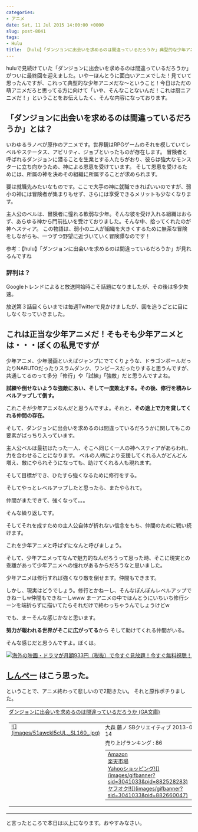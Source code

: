 ```yaml
---
categories:
- アニメ
date: Sat, 11 Jul 2015 14:00:00 +0000
slug: post-8041
tags:
- Hulu
title: 【hulu】「ダンジョンに出会いを求めるのは間違っているだろうか」典型的な少年アニメだった
---
```


huluで見続けていた「ダンジョンに出会いを求めるのは間違っているだろうか」がついに最終回を迎えました。いやーほんとうに面白いアニメでした！見ていて思ったんですが、これって典型的な少年アニメだな〜ということ！今日はただの萌アニメだろと思ってる方に向けて「いや、そんなことないんだ！これは厨ニアニメだ！」ということをお伝えしたく、そんな内容になっております。<!--more--><h2>「ダンジョンに出会いを求めるのは間違っているだろうか」とは？</h2>

いわゆるラノベが原作のアニメです。世界観はRPGゲームのそれを模していてレベルやステータス、アビリティ、ジョブといったものが存在します。
冒険者と呼ばれるダンジョンに潜ることを生業とする人たちがおり、彼らは強大なモンスターに立ち向かうため、神による恩恵を受けています。
そして恩恵を受けるためには、所属の神を決めその組織に所属することが求められます。

要は就職先みたいなものです。ここで大手の神に就職できればいいのですが、弱小の神には冒険者が集まりもせず、さらには享受できるメリットも少なくなります。

主人公のベルは、冒険者に憧れる軟弱な少年。そんな彼を受け入れる組織はおらず、あらゆる神から門前払いを受けておりました。そんな中、拾ってくれたのが神ヘスティア。
この物語は、弱小の二人が組織を大きくするために無茶な冒険をしながらも、一つずつ野望に近づいていく冒険譚なのです！


参考：【hulu】「ダンジョンに出会いを求めるのは間違っているだろうか」が見れるんですね

<h3>評判は？</h3>

Googleトレンドによると放送開始時こそ話題になりましたが、その後は多少失速。

<script type="text/javascript" src="//www.google.co.jp/trends/embed.js?hl=ja&q=%E3%83%80%E3%83%B3%E3%82%B8%E3%83%A7%E3%83%B3%E3%81%AB%E5%87%BA%E4%BC%9A%E3%81%84%E3%82%92%E6%B1%82%E3%82%81%E3%82%8B%E3%81%AF%E9%96%93%E9%81%95%E3%81%A3%E3%81%A6%E3%81%84%E3%82%8B%E3%81%A0%E3%82%8D%E3%81%86%E3%81%8B&date=1/2015+12m&cmpt=q&tz=Etc/GMT-9&tz=Etc/GMT-9&content=1&cid=TIMESERIES_GRAPH_0&export=5&w=500&h=330"></script>

放送第３話目くらいまでは毎週Twitterで見かけましたが、回を追うごとに目にしなくなっていきました。


<h2>これは正当な少年アニメだ！そもそも少年アニメとは・・・ぼくの私見ですが</h2>

少年アニメ、少年漫画といえばジャンプにでてくりょうな、ドラゴンボールだったりNARUTOだったりスラムダンク、ワンピースだったりすると思うんですが、共通してるのって多分「修行」や「試練」「強敵」だと思うんですよね。

<strong>試練や倒せないような強敵にあい、そして一度敗北する。その後、修行を積みレベルアップして倒す。</strong>

これこそが少年アニメなんだと思うんですよ。それと、<strong>その途上で力を貸してくれる仲間の存在。</strong>


そして、ダンジョンに出会いを求めるのは間違っているだろうかに関してもこの要素がばっちり入っています。

主人公ベルは最初はたった一人、そこへ同じく一人の神ヘスティアがあらわれ、力を合わせることになります。
ベルの人柄により支援してくれる人がどんどん増え、敵にやられそうになっても、助けてくれる人も現れます。

そして目標ができ、ひたすら強くなるために修行をする。

そしてやっとレベルアップしたと思ったら、またやられて。

仲間がまたできて、強くなって。。。

そんな繰り返しです。

そしてそれを成すための主人公自体が折れない信念をもち、仲間のために戦い続けます。


これを少年アニメと呼ばずになんと呼びましょう。



そして、少年アニメってなんで魅力的なんだろうって思った時、そこに現実との乖離があって少年アニメへの憧れがあるからだろうなと思いました。

少年アニメは修行すれば強くなり敵を倒せます。仲間もできます。


しかし、現実はどうでしょう。修行とかねーし、そんなぽんぽんレベルアップできねーしw仲間もできねーしwww
まーアニメの中でほんとうにいちいち修行シーンを端折らずに描いてたらそれだけで終わっちゃうんでしょうけどw

でも、まーそんな感じかなと思います。

<strong>努力が報われる世界がそこに広がってる</strong>から
そして助けてくれる仲間がいる。


そんな感じだと思うんですよ。ぼくは。


<a href="http://ck.jp.ap.valuecommerce.com/servlet/referral?sid=3041033&pid=883551022" target="_blank" >![](images/gifbanner?sid=3041033&pid=883551022)海外の映画・ドラマが月額933円（税抜）で今すぐ見放題！今すぐ無料視聴！</a>


<h2><a href="https://twitter.com/s_s_p_y" target="_blank">しんぺー</a> はこう思った。</h2>

ということで、アニメ終わって悲しいので2期きたい。
それと原作ポチりました。

<table  border="0" cellpadding="5" style="border:none"><tr><td style="border:none;text-align:left"><a href="http://www.amazon.co.jp/exec/obidos/ASIN/B00BLCQI70/warawareotoko-22/ref=nosim/" target="_blank" >ダンジョンに出会いを求めるのは間違っているだろうか (GA文庫)</a></td></tr><tr><td style="border:none"><table  border="0" cellpadding="0" style="border:none"><tr><td valign="top" style="border:none"><a href="http://www.amazon.co.jp/exec/obidos/ASIN/B00BLCQI70/warawareotoko-22/ref=nosim/" target="_blank" >![](images/51awckI5cUL._SL160_.jpg)</a></td><td valign="top" style="border:none;text-align:left"><div class="kaerebalink-detail" style="margin-bottom:5px;">大森 藤ノ SBクリエイティブ 2013-03-14</div><div class="kaerebalink-salesranking" style="margin-bottom:5px">売り上げランキング : 86</div><table style="border:none;margin-top:10px"><tr><td style="border:none;text-align:left;"><div class="shoplinkamazon" style="margin-right:5px"><a href="http://www.amazon.co.jp/gp/search?keywords=%83_%83%93%83W%83%87%83%93%82%C9%8Fo%89%EF%82%A2%82%F0&__mk_ja_JP=%83J%83%5E%83J%83i&tag=warawareotoko-22" target="_blank" >Amazon</a></div><div class="shoplinkrakuten" style="margin-right:5px"><a href="http://hb.afl.rakuten.co.jp/hgc/0f6e221b.2eb9748a.0f6e221c.35cc1e84/?pc=http%3A%2F%2Fsearch.rakuten.co.jp%2Fsearch%2Fmall%2F%25E3%2583%2580%25E3%2583%25B3%25E3%2582%25B8%25E3%2583%25A7%25E3%2583%25B3%25E3%2581%25AB%25E5%2587%25BA%25E4%25BC%259A%25E3%2581%2584%25E3%2582%2592%2F-%2Ff.1-p.1-s.1-sf.0-st.A-v.2%3Fx%3D0%26scid%3Daf_ich_link_urltxt%26m%3Dhttp%3A%2F%2Fm.rakuten.co.jp%2F" target="_blank" >楽天市場</a></div><div class="shoplinkyahoo" style="margin-right:5px"><a href="http://ck.jp.ap.valuecommerce.com/servlet/referral?sid=3041033&pid=882528283&vc_url=http%3A%2F%2Fsearch.shopping.yahoo.co.jp%2Fsearch%3Fp%3D%25E3%2583%2580%25E3%2583%25B3%25E3%2582%25B8%25E3%2583%25A7%25E3%2583%25B3%25E3%2581%25AB%25E5%2587%25BA%25E4%25BC%259A%25E3%2581%2584%25E3%2582%2592" target="_blank" >Yahooショッピング![](images/gifbanner?sid=3041033&pid=882528283)</a></div><div class="shoplinkyahooAuc" style="margin-right:5px"><a href="http://ck.jp.ap.valuecommerce.com/servlet/referral?sid=3041033&pid=882660047&vc_url=http%3A%2F%2Fauctions.search.yahoo.co.jp%2Fsearch%3Fvo%3D%26ve%3D%26auccat%3D0%26aucminprice%3D%26aucmaxprice%3D%26aucmin_bidorbuy_price%3D%26aucmax_bidorbuy_price%3D%26loc_cd%3D0%26abatch%3D0%26istatus%3D0%26filtered%3D1%26ei%3DUTF-8%26tab_ex%3Dcommerce%26va%3D%25E3%2583%2580%25E3%2583%25B3%25E3%2582%25B8%25E3%2583%25A7%25E3%2583%25B3%25E3%2581%25AB%25E5%2587%25BA%25E4%25BC%259A%25E3%2581%2584%25E3%2582%2592" target="_blank" >ヤフオク!![](images/gifbanner?sid=3041033&pid=882660047)</a></div></td><td style="vertical-align:bottom;padding-left:10px;font-size:x-small;border:none">by <a href="http://kaereba.com" rel="nofollow" target="_blank">カエレバ</a></td></tr></table></font></td></tr></table></td></tr></table>

と言ったところで本日は以上になります。おやすみなさい。